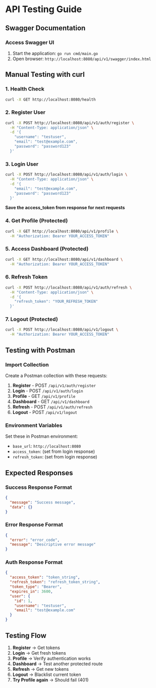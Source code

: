 # API Testing Guide

## Swagger Documentation

### Access Swagger UI
1. Start the application: `go run cmd/main.go`
2. Open browser: `http://localhost:8080/api/v1/swagger/index.html`

## Manual Testing with curl

### 1. Health Check
```bash
curl -X GET http://localhost:8080/health
```

### 2. Register User
```bash
curl -X POST http://localhost:8080/api/v1/auth/register \
  -H "Content-Type: application/json" \
  -d '{
    "username": "testuser",
    "email": "test@example.com",
    "password": "password123"
  }'
```

### 3. Login User
```bash
curl -X POST http://localhost:8080/api/v1/auth/login \
  -H "Content-Type: application/json" \
  -d '{
    "email": "test@example.com",
    "password": "password123"
  }'
```

**Save the access_token from response for next requests**

### 4. Get Profile (Protected)
```bash
curl -X GET http://localhost:8080/api/v1/profile \
  -H "Authorization: Bearer YOUR_ACCESS_TOKEN"
```

### 5. Access Dashboard (Protected)
```bash
curl -X GET http://localhost:8080/api/v1/dashboard \
  -H "Authorization: Bearer YOUR_ACCESS_TOKEN"
```

### 6. Refresh Token
```bash
curl -X POST http://localhost:8080/api/v1/auth/refresh \
  -H "Content-Type: application/json" \
  -d '{
    "refresh_token": "YOUR_REFRESH_TOKEN"
  }'
```

### 7. Logout (Protected)
```bash
curl -X POST http://localhost:8080/api/v1/logout \
  -H "Authorization: Bearer YOUR_ACCESS_TOKEN"
```

## Testing with Postman

### Import Collection
Create a Postman collection with these requests:

1. **Register** - POST `/api/v1/auth/register`
2. **Login** - POST `/api/v1/auth/login`
3. **Profile** - GET `/api/v1/profile`
4. **Dashboard** - GET `/api/v1/dashboard`
5. **Refresh** - POST `/api/v1/auth/refresh`
6. **Logout** - POST `/api/v1/logout`

### Environment Variables
Set these in Postman environment:
- `base_url`: `http://localhost:8080`
- `access_token`: (set from login response)
- `refresh_token`: (set from login response)

## Expected Responses

### Success Response Format
```json
{
  "message": "Success message",
  "data": {}
}
```

### Error Response Format
```json
{
  "error": "error_code",
  "message": "Descriptive error message"
}
```

### Auth Response Format
```json
{
  "access_token": "token_string",
  "refresh_token": "refresh_token_string",
  "token_type": "Bearer",
  "expires_in": 3600,
  "user": {
    "id": 1,
    "username": "testuser",
    "email": "test@example.com"
  }
}
```

## Testing Flow

1. **Register** → Get tokens
2. **Login** → Get fresh tokens
3. **Profile** → Verify authentication works
4. **Dashboard** → Test another protected route
5. **Refresh** → Get new tokens
6. **Logout** → Blacklist current token
7. **Try Profile again** → Should fail (401)